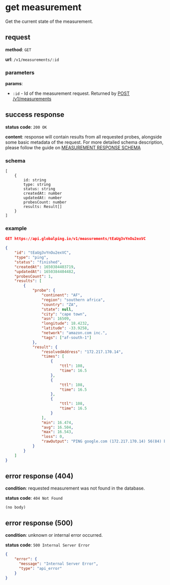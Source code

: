 # get measurement

Get the current state of the measurement.

## request

**method**: `GET`

**url**: `/v1/measurements/:id`

### parameters

**params**:
- `:id` - Id of the measurement request. Returned by [POST /v1/measurements](./post-create.md)

## success response

**status code**: `200 OK`

**content**: response will contain results from all requested probes, alongside some basic metadata of the request. For more detailed schema description, please follow the guide on [MEASUREMENT RESPONSE SCHEMA](./schema/response.md)

### schema

```
[
    {
        id: string
        type: string
        status: string
        createdAt: number
        updatedAt: number
        probesCount: number
        results: Result[]
    }
]
```

### example

```json
GET https://api.globalping.io/v1/measurements/tEaUg3vYnOu2exVC

{
    "id": "tEaUg3vYnOu2exVC",
    "type": "ping",
    "status": "finished",
    "createdAt": 1650384403719,
    "updatedAt": 1650384404482,
    "probesCount": 1,
    "results": [
        {
            "probe": {
                "continent": "AF",
                "region": "southern africa",
                "country": "ZA",
                "state": null,
                "city": "cape town",
                "asn": 16509,
                "longitude": 18.4232,
                "latitude": -33.9258,
                "network": "amazon.com inc.",
                "tags": ["af-south-1"]
            },
            "result": {
                "resolvedAddress": "172.217.170.14",
                "times": [
                    {
                        "ttl": 108,
                        "time": 16.5
                    },
                    {
                        "ttl": 108,
                        "time": 16.5
                    },
                    {
                        "ttl": 108,
                        "time": 16.5
                    }
                ],
                "min": 16.474,
                "avg": 16.504,
                "max": 16.543,
                "loss": 0,
                "rawOutput": "PING google.com (172.217.170.14) 56(84) bytes of data.\n64 bytes from 172.217.170.14: icmp_seq=1 ttl=108 time=16.5 ms\n64 bytes from 172.217.170.14: icmp_seq=2 ttl=108 time=16.5 ms\n64 bytes from 172.217.170.14: icmp_seq=3 ttl=108 time=16.5 ms\n\n--- google.com ping statistics ---\n3 packets transmitted, 3 received, 0% packet loss, time 402ms\nrtt min/avg/max/mdev = 16.474/16.504/16.543/0.028 ms"
            }
        }
    ]
}
```

## error response (404)

**condition**: requested measurement was not found in the database.

**status code**: `404 Not Found`

```
(no body)
```

## error response (500)

**condition**: unknown or internal error occurred.

**status code**: `500 Internal Server Error`

```json
{
    "error": {
      "message": "Internal Server Error",
      "type": "api_error"
    }
}
```
